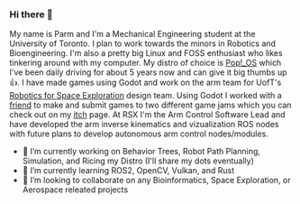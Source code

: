 ### Hi there 👋

<!--
**Parm345/parm345** is a ✨ _special_ ✨ repository because its `README.md` (this file) appears on your GitHub profile.

Here are some ideas to get you started:

- 🤔 I’m looking for help with ...
- 💬 Ask me about ...
- 📫 How to reach me: ...
- 😄 Pronouns: ...
- ⚡ Fun fact: ...
-->

My name is Parm and I'm a Mechanical Engineering student at the University of Toronto. I plan to work towards the minors in Robotics and Bioengineering. I'm also a pretty big Linux and FOSS enthusiast who likes tinkering around with my computer. My distro of choice is [Pop!_OS](https://pop.system76.com/) which I've been daily driving for about 5 years now and can give it big thumbs up 👍. I have made games using Godot and work on the arm team for UofT's [Robotics for Space Exploration](https://rsx.squarespace.com/) design team. Using Godot I worked with a [friend](https://github.com/LingLing40Hours) to make and submit games to two different game jams which you can check out on my [itch](https://battlemonk345.itch.io/) page. At RSX I'm the Arm Control Software Lead and have developed the arm inverse kinematics and vizualization ROS nodes with future plans to develop autonomous arm control nodes/modules.

- 🔭 I’m currently working on Behavior Trees, Robot Path Planning, Simulation, and Ricing my Distro (I'll share my dots eventually)
- 🌱 I’m currently learning ROS2, OpenCV, Vulkan, and Rust
- 👯 I’m looking to collaborate on any Bioinformatics, Space Exploration, or Aerospace releated projects 
